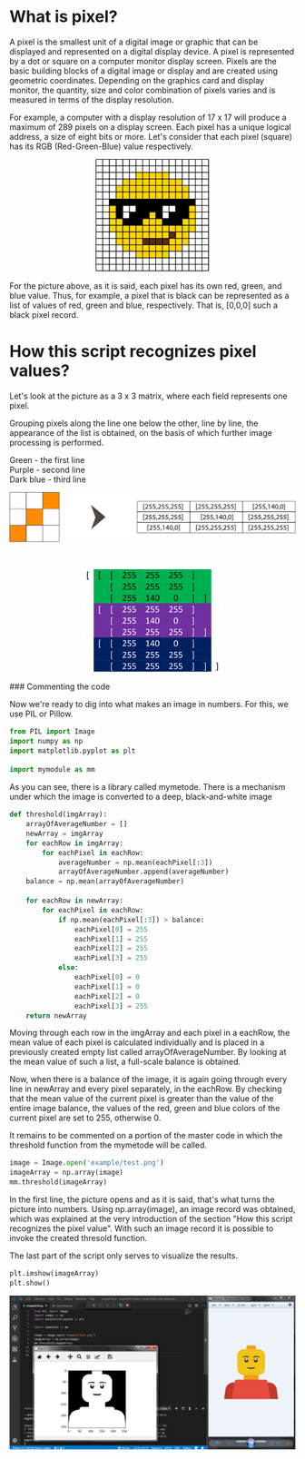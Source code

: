 
# What is pixel?

A pixel is the smallest unit of a digital image or graphic that can be displayed and represented on a digital display device. A pixel is represented by a dot or square on a computer monitor display screen. Pixels are the basic building blocks of a digital image or display and are created using geometric coordinates. Depending on the graphics card and display monitor, the quantity, size and color combination of pixels varies and is measured in terms of the display resolution.

For example, a computer with a display resolution of 17 x 17 will produce a maximum of 289 pixels on a display screen. Each pixel has a unique logical address, a size of eight bits or more. Let's consider that each pixel (square) has its RGB (Red-Green-Blue) value respectively.
<p align="center"> 
<img src="./ignore/emojiInPixel.svg" width="200"/>
</p>
For the picture above, as it is said, each pixel has its own red, green, and blue value. Thus, for example, a pixel that is black can be represented as a list of values of red, green and blue, respectively. That is, [0,0,0] such a black pixel record.

# How this script recognizes pixel values?

Let's look at the picture as a 3 x 3 matrix, where each field represents one pixel.

Grouping pixels along the line one below the other, line by line, the appearance of the list is obtained, on the basis of which further image processing is performed.

Green - the first line <br>
Purple - second line <br>
Dark blue - third line
<p align="center">
<img src="./ignore/3x3.png" width="550"/>
</p>
<p align="center">
<br><center><img src="./ignore/imageBnWValueTabel.png" width="250"/></center>
</p>
### Commenting the code

Now we're ready to dig into what makes an image in numbers. For this, we use PIL or Pillow.


```python
from PIL import Image
import numpy as np
import matplotlib.pyplot as plt

import mymodule as mm
```

As you can see, there is a library called mymetode. There is a mechanism under which the image is converted to a deep, black-and-white image


```python
def threshold(imgArray):
    arrayOfAverageNumber = []
    newArray = imgArray
    for eachRow in imgArray:
        for eachPixel in eachRow:
            averageNumber = np.mean(eachPixel[:3])
            arrayOfAverageNumber.append(averageNumber)
    balance = np.mean(arrayOfAverageNumber)

    for eachRow in newArray:
        for eachPixel in eachRow:
            if np.mean(eachPixel[:3]) > balance:
                eachPixel[0] = 255
                eachPixel[1] = 255
                eachPixel[2] = 255
                eachPixel[3] = 255
            else:
                eachPixel[0] = 0
                eachPixel[1] = 0
                eachPixel[2] = 0
                eachPixel[3] = 255
    return newArray
```

Moving through each row in the imgArray and each pixel in a eachRow, the mean value of each pixel is calculated individually and is placed in a previously created empty list called arrayOfAverageNumber. By looking at the mean value of such a list, a full-scale balance is obtained.

Now, when there is a balance of the image, it is again going through every line in newArray and every pixel separately, in the eachRow.
By checking that the mean value of the current pixel is greater than the value of the entire image balance, the values of the red, green and blue colors of the current pixel are set to 255, otherwise 0.

It remains to be commented on a portion of the master code in which the threshold function from the mymetode will be called.


```python
image = Image.open('example/test.png')
imageArray = np.array(image)
mm.threshold(imageArray)
```

In the first line, the picture opens and as it is said, that's what turns the picture into numbers.
Using np.array(image), an image record was obtained, which was explained at the very introduction of the section "How this script recognizes the pixel value".
With such an image record it is possible to invoke the created thresold function.

The last part of the script only serves to visualize the results.


```python
plt.imshow(imageArray)
plt.show()
```
<p align="center">
<center><img src="./ignore/1.png" width="700"/></center>
</p>
